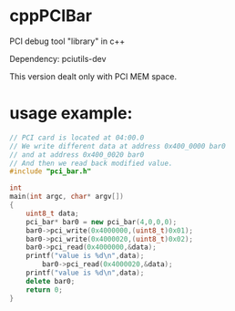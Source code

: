 # cppPCIBar
PCI debug tool "library" in c++

Dependency: pciutils-dev 

This version dealt only with PCI MEM space.


usage example:
==============
```cpp
// PCI card is located at 04:00.0
// We write different data at address 0x400_0000 bar0
// and at address 0x400_0020 bar0 
// And then we read back modified value.
#include "pci_bar.h"

int 
main(int argc, char* argv[])
{
	uint8_t data;
	pci_bar* bar0 = new pci_bar(4,0,0,0);
	bar0->pci_write(0x4000000,(uint8_t)0x01);
	bar0->pci_write(0x4000020,(uint8_t)0x02);
	bar0->pci_read(0x4000000,&data);
	printf("value is %d\n",data);
        bar0->pci_read(0x4000020,&data);
	printf("value is %d\n",data);
	delete bar0;
	return 0;
}
